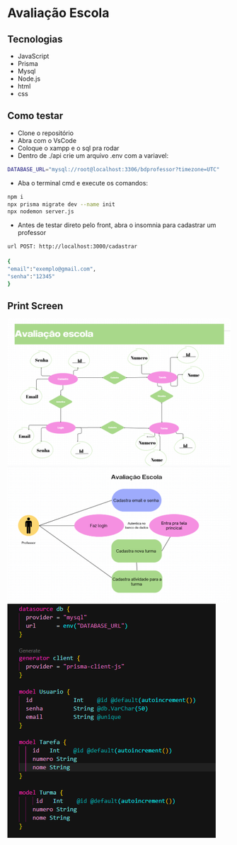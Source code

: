 # Avaliação Escola

## Tecnologias
- JavaScript
- Prisma
- Mysql
- Node.js
- html
- css

## Como testar
- Clone o repositório
- Abra com o VsCode
- Coloque o xampp e o sql pra rodar
- Dentro de ./api crie um arquivo .env com a variavel:
```bash 
DATABASE_URL="mysql://root@localhost:3306/bdprofessor?timezone=UTC"
```
- Aba o terminal cmd e execute os comandos:
```bash
npm i 
npx prisma migrate dev --name init
npx nodemon server.js
```
- Antes de testar direto pelo front, abra o insomnia para cadastrar um professor
```bash
url POST: http://localhost:3000/cadastrar

{
"email":"exemplo@gmail.com",
"senha":"12345"
}
```

## Print Screen
![der](./docs/der.png)
![uml](./docs/uml.png)
![bd](./docs/bd.png)
